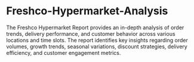 # Freshco-Hypermarket-Analysis
The Freshco Hypermarket Report provides an in-depth analysis of order trends, delivery performance, and customer behavior across various locations and time slots. The report identifies key insights regarding order volumes, growth trends, seasonal variations, discount strategies, delivery efficiency, and customer engagement metrics.
